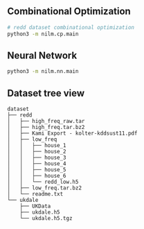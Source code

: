 

## Combinational Optimization

```bash
# redd dataset combinational optimization
python3 -m nilm.cp.main
```

## Neural Network
```bash
python3 -m nilm.nn.main
```

## Dataset tree view

```
dataset
├── redd
│   ├── high_freq_raw.tar
│   ├── high_freq.tar.bz2
│   ├── Kami Export - kolter-kddsust11.pdf
│   ├── low_freq
│   │   ├── house_1
│   │   ├── house_2
│   │   ├── house_3
│   │   ├── house_4
│   │   ├── house_5
│   │   ├── house_6
│   │   └── redd_low.h5
│   ├── low_freq.tar.bz2
│   └── readme.txt
└── ukdale
    ├── UKData
    ├── ukdale.h5
    └── ukdale.h5.tgz
```